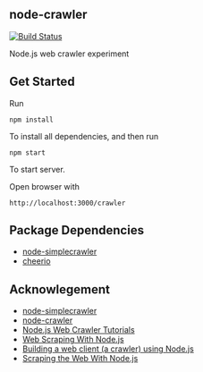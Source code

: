 
## node-crawler
[![Build Status](https://img.shields.io/travis/aaronice/node-crawler/master.svg)](https://travis-ci.org/aaronice/node-crawler)

Node.js web crawler experiment


## Get Started

Run

```
npm install
```

To install all dependencies, and then run

```
npm start
```
To start server.

Open browser with

```
http://localhost:3000/crawler
```

## Package Dependencies

- [node-simplecrawler](https://github.com/cgiffard/node-simplecrawler)
- [cheerio](https://github.com/cheeriojs/cheerio)


## Acknowlegement

- [node-simplecrawler](https://github.com/cgiffard/node-simplecrawler)
- [node-crawler](https://github.com/sylvinus/node-crawler)
- [Node.js Web Crawler Tutorials](https://potentpages.com/web-crawler-tutorials/nodejs/)
- [Web Scraping With Node.js](https://www.smashingmagazine.com/2015/04/web-scraping-with-nodejs/)
- [Building a web client (a crawler) using Node.js](http://code-maven.com/building-a-crawler-in-nodejs)
- [Scraping the Web With Node.js](https://scotch.io/tutorials/scraping-the-web-with-node-js)
